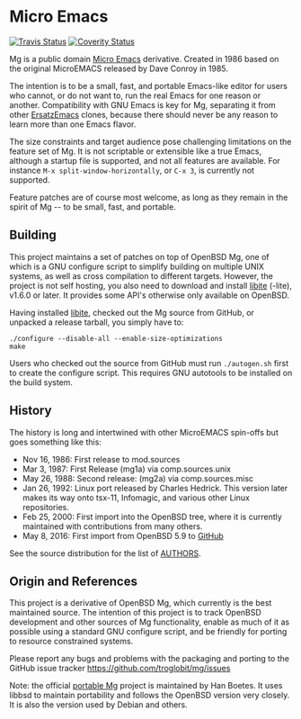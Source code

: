 Micro Emacs
===========
[![Travis Status][]][Travis] [![Coverity Status]][Coverity Scan]

Mg is a public domain [Micro Emacs][] derivative.  Created in 1986 based
on the original MicroEMACS released by Dave Conroy in 1985.

The intention is to be a small, fast, and portable Emacs-like editor for
users who cannot, or do not want to, run the real Emacs for one reason
or another.  Compatibility with GNU Emacs is key for Mg, separating it
from other [ErsatzEmacs][] clones, because there should never be any
reason to learn more than one Emacs flavor.

The size constraints and target audience pose challenging limitations on
the feature set of Mg.  It is not scriptable or extensible like a true
Emacs, although a startup file is supported, and not all features are
available.  For instance `M-x split-window-horizontally`, or `C-x 3`, is
currently not supported.

Feature patches are of course most welcome, as long as they remain in
the spirit of Mg -- to be small, fast, and portable.


Building
--------

This project maintains a set of patches on top of OpenBSD Mg, one of
which is a GNU configure script to simplify building on multiple UNIX
systems, as well as cross compilation to different targets.  However,
the project is not self hosting, you also need to download and install
[libite][] (-lite), v1.6.0 or later.  It provides some API's otherwise
only available on OpenBSD.

Having installed [libite][], checked out the Mg source from GitHub, or
unpacked a release tarball, you simply have to:

    ./configure --disable-all --enable-size-optimizations
    make

Users who checked out the source from GitHub must run `./autogen.sh`
first to create the configure script.  This requires GNU autotools to be
installed on the build system.


History
-------

The history is long and intertwined with other MicroEMACS spin-offs but
goes something like this:

* Nov 16, 1986: First release to mod.sources
* Mar  3, 1987: First Release (mg1a) via comp.sources.unix
* May 26, 1988: Second release: (mg2a) via comp.sources.misc
* Jan 26, 1992: Linux port released by Charles Hedrick. This version
  later makes its way onto tsx-11, Infomagic, and various other Linux
  repositories.
* Feb 25, 2000: First import into the OpenBSD tree, where it is
  currently maintained with contributions from many others.
* May  8, 2016: First import from OpenBSD 5.9 to [GitHub][]

See the source distribution for the list of [AUTHORS][].


Origin and References
---------------------

This project is a derivative of OpenBSD Mg, which currently is the best
maintained source.  The intention of this project is to track OpenBSD
development and other sources of Mg functionality, enable as much of it
as possible using a standard GNU configure script, and be friendly for
porting to resource constrained systems.

Please report any bugs and problems with the packaging and porting to
the GitHub issue tracker <https://github.com/troglobit/mg/issues>

Note: the official [portable Mg][] project is maintained by Han Boetes.
It uses libbsd to maintain portability and follows the OpenBSD version
very closely.  It is also the version used by Debian and others.

[Micro Emacs]:     https://www.emacswiki.org/emacs/MicroEmacs
[ErsatzEmacs]:     https://www.emacswiki.org/emacs/ErsatzEmacs
[portable Mg]:     https://github.com/hboetes/mg
[libite]:          https://github.com/troglobit/libite/releases/tag/v1.6.0
[GitHub]:          https://github.com/troglobit/mg
[AUTHORS]:         https://github.com/troglobit/mg/blob/master/AUTHORS
[Joachim Nilsson]: http://troglobit.com
[Travis]:          https://travis-ci.org/troglobit/mg
[Travis Status]:   https://travis-ci.org/troglobit/mg.png?branch=master
[Coverity Scan]:   https://scan.coverity.com/projects/8859
[Coverity Status]: https://scan.coverity.com/projects/8859/badge.svg
